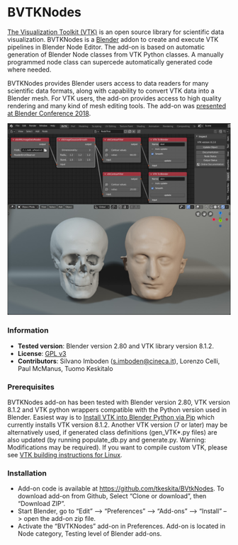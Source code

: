 # BVTKNodes 

[The Visualization Toolkit (VTK)](https://www.vtk.org/) is an open
source library for scientific data visualization. BVTKNodes is a
[Blender](https://www.blender.org/) addon to create and execute VTK
pipelines in Blender Node Editor. The add-on is based on automatic
generation of Blender Node classes from VTK Python classes. A manually
programmed node class can supercede automatically generated code where
needed.

BVTKNodes provides Blender users access to data readers for many
scientific data formats, along with capability to convert VTK data
into a Blender mesh. For VTK users, the add-on provides access to high
quality rendering and many kind of mesh editing tools. The add-on was
[presented at Blender Conference 2018](https://www.youtube.com/watch?v=KcF4LBTTyvk).

<p align="center">
<img src="isosurfaces.jpg">
</p>

### Information

- **Tested version**: Blender version 2.80 and VTK library version 8.1.2.
- **License**: [GPL v3](http://www.gnu.org/licenses/quick-guide-gplv3.html)
- **Contributors**: Silvano Imboden (s.imboden@cineca.it), Lorenzo Celli,
  Paul McManus, Tuomo Keskitalo

### Prerequisites

BVTKNodes add-on has been tested with Blender version 2.80,
VTK version 8.1.2 and VTK python wrappers
compatible with the Python version used in Blender.
Easiest way is to
[Install VTK into Blender Python via Pip](./pip_install_vtk.md)
which currently installs VTK version 8.1.2.
Another VTK version (7 or later) may be alternatively used, if generated class
definitions (gen_VTK*.py files) are also updated (by running
populate_db.py and generate.py. Warning: Modifications may be
required).
If you want to compile custom VTK, please see
[VTK building instructions for Linux](./build_vtk.md).

### Installation

- Add-on code is available at
  https://github.com/tkeskita/BVtkNodes. To download add-on from
  Github, Select “Clone or download”, then “Download ZIP”.
- Start Blender, go to “Edit” –> “Preferences” –> “Add-ons” –> “Install” –> open the add-on zip file.
- Activate the “BVTKNodes” add-on in Preferences. Add-on is located in
  Node category, Testing level of Blender add-ons.



